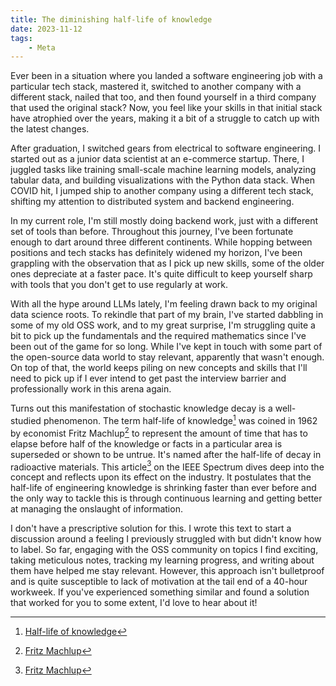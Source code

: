 ```yaml
---
title: The diminishing half-life of knowledge
date: 2023-11-12
tags:
    - Meta
---
```


Ever been in a situation where you landed a software engineering job with a particular tech
stack, mastered it, switched to another company with a different stack, nailed that too, and
then found yourself in a third company that used the original stack? Now, you feel like your
skills in that initial stack have atrophied over the years, making it a bit of a struggle to
catch up with the latest changes.

After graduation, I switched gears from electrical to software engineering. I started out as
a junior data scientist at an e-commerce startup. There, I juggled tasks like training
small-scale machine learning models, analyzing tabular data, and building visualizations
with the Python data stack. When COVID hit, I jumped ship to another company using a
different tech stack, shifting my attention to distributed system and backend engineering.

In my current role, I'm still mostly doing backend work, just with a different set of tools
than before. Throughout this journey, I've been fortunate enough to dart around three
different continents. While hopping between positions and tech stacks has definitely widened
my horizon, I've been grappling with the observation that as I pick up new skills, some of
the older ones depreciate at a faster pace. It's quite difficult to keep yourself sharp with
tools that you don't get to use regularly at work.

With all the hype around LLMs lately, I'm feeling drawn back to my original data science
roots. To rekindle that part of my brain, I've started dabbling in some of my old OSS work,
and to my great surprise, I'm struggling quite a bit to pick up the fundamentals and the
required mathematics since I've been out of the game for so long. While I've kept in touch
with some part of the open-source data world to stay relevant, apparently that wasn't
enough. On top of that, the world keeps piling on new concepts and skills that I'll need to
pick up if I ever intend to get past the interview barrier and professionally work in this
arena again.

Turns out this manifestation of stochastic knowledge decay is a well-studied phenomenon. The
term half-life of knowledge[^1] was coined in 1962 by economist Fritz Machlup[^2] to
represent the amount of time that has to elapse before half of the knowledge or facts in a
particular area is superseded or shown to be untrue. It's named after the half-life of decay
in radioactive materials. This article[^2] on the IEEE Spectrum dives deep into the concept
and reflects upon its effect on the industry. It postulates that the half-life of
engineering knowledge is shrinking faster than ever before and the only way to tackle this
is through continuous learning and getting better at managing the onslaught of information.

I don't have a prescriptive solution for this. I wrote this text to start a discussion
around a feeling I previously struggled with but didn't know how to label. So far, engaging
with the OSS community on topics I find exciting, taking meticulous notes, tracking my
learning progress, and writing about them have helped me stay relevant. However, this
approach isn't bulletproof and is quite susceptible to lack of motivation at the tail end of
a 40-hour workweek. If you've experienced something similar and found a solution that worked
for you to some extent, I'd love to hear about it!

[^1]: [Half-life of knowledge](https://en.wikipedia.org/wiki/Half-life_of_knowledge)
[^2]: [Fritz Machlup](https://en.wikipedia.org/wiki/Fritz_Machlup)
[^3]:
    [Half-life of knowledge pressures employers to seek out young engineers](https://spectrum.ieee.org/an-engineering-career-only-a-young-persons-game)
